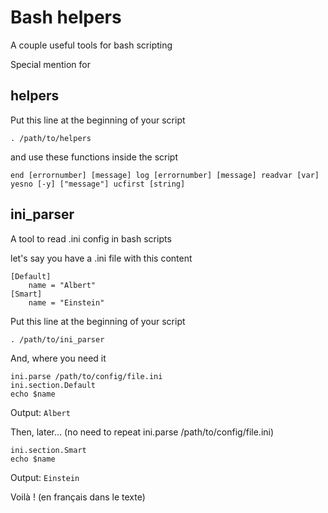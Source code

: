 # Bash helpers

A couple useful tools for bash scripting

Special mention for

## helpers

Put this line at the beginning of your script

`. /path/to/helpers`

and use these functions inside the script

`
end [errornumber] [message]
log [errornumber] [message]
readvar [var]
yesno [-y] ["message"]
ucfirst [string]
`

## ini_parser

A tool to read .ini config in bash scripts

let's say you have a .ini file with this content

```
[Default]
	name = "Albert"
[Smart]
	name = "Einstein"
```

Put this line at the beginning of your script

`. /path/to/ini_parser`

And, where you need it

```
ini.parse /path/to/config/file.ini
ini.section.Default
echo $name
```

Output: `Albert`

Then, later... (no need to repeat ini.parse /path/to/config/file.ini)

```
ini.section.Smart
echo $name
```

Output: `Einstein`

Voilà ! (en français dans le texte)
